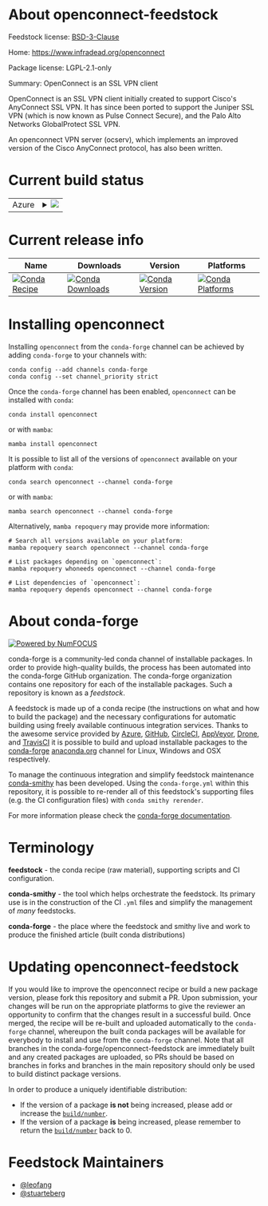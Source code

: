 About openconnect-feedstock
===========================

Feedstock license: [BSD-3-Clause](https://github.com/conda-forge/openconnect-feedstock/blob/main/LICENSE.txt)

Home: https://www.infradead.org/openconnect

Package license: LGPL-2.1-only

Summary: OpenConnect is an SSL VPN client

OpenConnect is an SSL VPN client initially created to support Cisco's AnyConnect SSL VPN.
It has since been ported to support the Juniper SSL VPN (which is now known as
Pulse Connect Secure), and the Palo Alto Networks GlobalProtect SSL VPN.

An openconnect VPN server (ocserv), which implements an improved version of the Cisco AnyConnect
protocol, has also been written.


Current build status
====================


<table>
    
  <tr>
    <td>Azure</td>
    <td>
      <details>
        <summary>
          <a href="https://dev.azure.com/conda-forge/feedstock-builds/_build/latest?definitionId=9936&branchName=main">
            <img src="https://dev.azure.com/conda-forge/feedstock-builds/_apis/build/status/openconnect-feedstock?branchName=main">
          </a>
        </summary>
        <table>
          <thead><tr><th>Variant</th><th>Status</th></tr></thead>
          <tbody><tr>
              <td>linux_64</td>
              <td>
                <a href="https://dev.azure.com/conda-forge/feedstock-builds/_build/latest?definitionId=9936&branchName=main">
                  <img src="https://dev.azure.com/conda-forge/feedstock-builds/_apis/build/status/openconnect-feedstock?branchName=main&jobName=linux&configuration=linux%20linux_64_" alt="variant">
                </a>
              </td>
            </tr><tr>
              <td>linux_aarch64</td>
              <td>
                <a href="https://dev.azure.com/conda-forge/feedstock-builds/_build/latest?definitionId=9936&branchName=main">
                  <img src="https://dev.azure.com/conda-forge/feedstock-builds/_apis/build/status/openconnect-feedstock?branchName=main&jobName=linux&configuration=linux%20linux_aarch64_" alt="variant">
                </a>
              </td>
            </tr><tr>
              <td>osx_64</td>
              <td>
                <a href="https://dev.azure.com/conda-forge/feedstock-builds/_build/latest?definitionId=9936&branchName=main">
                  <img src="https://dev.azure.com/conda-forge/feedstock-builds/_apis/build/status/openconnect-feedstock?branchName=main&jobName=osx&configuration=osx%20osx_64_" alt="variant">
                </a>
              </td>
            </tr><tr>
              <td>osx_arm64</td>
              <td>
                <a href="https://dev.azure.com/conda-forge/feedstock-builds/_build/latest?definitionId=9936&branchName=main">
                  <img src="https://dev.azure.com/conda-forge/feedstock-builds/_apis/build/status/openconnect-feedstock?branchName=main&jobName=osx&configuration=osx%20osx_arm64_" alt="variant">
                </a>
              </td>
            </tr>
          </tbody>
        </table>
      </details>
    </td>
  </tr>
</table>

Current release info
====================

| Name | Downloads | Version | Platforms |
| --- | --- | --- | --- |
| [![Conda Recipe](https://img.shields.io/badge/recipe-openconnect-green.svg)](https://anaconda.org/conda-forge/openconnect) | [![Conda Downloads](https://img.shields.io/conda/dn/conda-forge/openconnect.svg)](https://anaconda.org/conda-forge/openconnect) | [![Conda Version](https://img.shields.io/conda/vn/conda-forge/openconnect.svg)](https://anaconda.org/conda-forge/openconnect) | [![Conda Platforms](https://img.shields.io/conda/pn/conda-forge/openconnect.svg)](https://anaconda.org/conda-forge/openconnect) |

Installing openconnect
======================

Installing `openconnect` from the `conda-forge` channel can be achieved by adding `conda-forge` to your channels with:

```
conda config --add channels conda-forge
conda config --set channel_priority strict
```

Once the `conda-forge` channel has been enabled, `openconnect` can be installed with `conda`:

```
conda install openconnect
```

or with `mamba`:

```
mamba install openconnect
```

It is possible to list all of the versions of `openconnect` available on your platform with `conda`:

```
conda search openconnect --channel conda-forge
```

or with `mamba`:

```
mamba search openconnect --channel conda-forge
```

Alternatively, `mamba repoquery` may provide more information:

```
# Search all versions available on your platform:
mamba repoquery search openconnect --channel conda-forge

# List packages depending on `openconnect`:
mamba repoquery whoneeds openconnect --channel conda-forge

# List dependencies of `openconnect`:
mamba repoquery depends openconnect --channel conda-forge
```


About conda-forge
=================

[![Powered by
NumFOCUS](https://img.shields.io/badge/powered%20by-NumFOCUS-orange.svg?style=flat&colorA=E1523D&colorB=007D8A)](https://numfocus.org)

conda-forge is a community-led conda channel of installable packages.
In order to provide high-quality builds, the process has been automated into the
conda-forge GitHub organization. The conda-forge organization contains one repository
for each of the installable packages. Such a repository is known as a *feedstock*.

A feedstock is made up of a conda recipe (the instructions on what and how to build
the package) and the necessary configurations for automatic building using freely
available continuous integration services. Thanks to the awesome service provided by
[Azure](https://azure.microsoft.com/en-us/services/devops/), [GitHub](https://github.com/),
[CircleCI](https://circleci.com/), [AppVeyor](https://www.appveyor.com/),
[Drone](https://cloud.drone.io/welcome), and [TravisCI](https://travis-ci.com/)
it is possible to build and upload installable packages to the
[conda-forge](https://anaconda.org/conda-forge) [anaconda.org](https://anaconda.org/)
channel for Linux, Windows and OSX respectively.

To manage the continuous integration and simplify feedstock maintenance
[conda-smithy](https://github.com/conda-forge/conda-smithy) has been developed.
Using the ``conda-forge.yml`` within this repository, it is possible to re-render all of
this feedstock's supporting files (e.g. the CI configuration files) with ``conda smithy rerender``.

For more information please check the [conda-forge documentation](https://conda-forge.org/docs/).

Terminology
===========

**feedstock** - the conda recipe (raw material), supporting scripts and CI configuration.

**conda-smithy** - the tool which helps orchestrate the feedstock.
                   Its primary use is in the construction of the CI ``.yml`` files
                   and simplify the management of *many* feedstocks.

**conda-forge** - the place where the feedstock and smithy live and work to
                  produce the finished article (built conda distributions)


Updating openconnect-feedstock
==============================

If you would like to improve the openconnect recipe or build a new
package version, please fork this repository and submit a PR. Upon submission,
your changes will be run on the appropriate platforms to give the reviewer an
opportunity to confirm that the changes result in a successful build. Once
merged, the recipe will be re-built and uploaded automatically to the
`conda-forge` channel, whereupon the built conda packages will be available for
everybody to install and use from the `conda-forge` channel.
Note that all branches in the conda-forge/openconnect-feedstock are
immediately built and any created packages are uploaded, so PRs should be based
on branches in forks and branches in the main repository should only be used to
build distinct package versions.

In order to produce a uniquely identifiable distribution:
 * If the version of a package **is not** being increased, please add or increase
   the [``build/number``](https://docs.conda.io/projects/conda-build/en/latest/resources/define-metadata.html#build-number-and-string).
 * If the version of a package **is** being increased, please remember to return
   the [``build/number``](https://docs.conda.io/projects/conda-build/en/latest/resources/define-metadata.html#build-number-and-string)
   back to 0.

Feedstock Maintainers
=====================

* [@leofang](https://github.com/leofang/)
* [@stuarteberg](https://github.com/stuarteberg/)


<!-- dummy commit to enable rerendering -->

